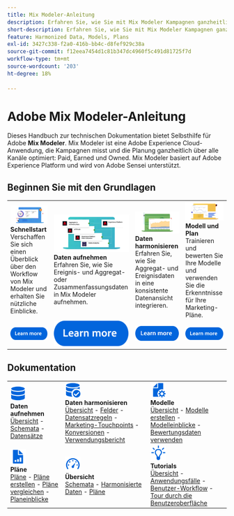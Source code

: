 ```yaml
---
title: Mix Modeler-Anleitung
description: Erfahren Sie, wie Sie mit Mix Modeler Kampagnen ganzheitlich messen und die Planung über alle Kanäle hinweg optimieren können.
short-description: Erfahren Sie, wie Sie mit Mix Modeler Kampagnen ganzheitlich messen und die Planung über alle Kanäle hinweg optimieren können.
feature: Harmonized Data, Models, Plans
exl-id: 3427c338-f2a0-416b-bb4c-d8fef929c38a
source-git-commit: f12eea7454d1c81b347dc4960f5c491d81725f7d
workflow-type: tm+mt
source-wordcount: '203'
ht-degree: 18%

---
```


# Adobe Mix Modeler-Anleitung

Dieses Handbuch zur technischen Dokumentation bietet Selbsthilfe für Adobe **Mix Modeler**. Mix Modeler ist eine Adobe Experience Cloud-Anwendung, die Kampagnen misst und die Planung ganzheitlich über alle Kanäle optimiert: Paid, Earned und Owned. Mix Modeler basiert auf Adobe Experience Platform und wird von Adobe Sensei unterstützt.

## Beginnen Sie mit den Grundlagen

<table style="table-layout:fixed">
  <tr style="border: 0;">
    <td>
    <a href="/help/get-started/about.md"><img src="assets/whatis-mm.png"></a>
    <div><strong>Schnellstart</strong><br/> Verschaffen Sie sich einen Überblick über den Workflow von Mix Modeler und erhalten Sie nützliche Einblicke.</div>
    </td>
    <td>
    <a href="/help/ingest-data/overview.md"><img src="assets/data-ingestion-mm.png"></a>
    <div><strong>Daten aufnehmen</strong><br/> Erfahren Sie, wie Sie Ereignis- und Aggregat- oder Zusammenfassungsdaten in Mix Modeler aufnehmen.</div>
    </td>
    <td>
    <a href="/help/harmonize-data/overview.md"><img src="assets/plan-mm.png"/></a>
    <div><strong>Daten harmonisieren</strong><br/> Erfahren Sie, wie Sie Aggregat- und Ereignisdaten in eine konsistente Datenansicht integrieren. 
    </div>
    </td>
    <td>
    <a href="/help/models/overview.md"><img src="assets/models-mm.png"></a>
    <div><strong>Modell und Plan</strong><br/>Trainieren und bewerten Sie Ihre Modelle und verwenden Sie die Erkenntnisse für Ihre Marketing-Pläne.</div>
    </td>
  </tr>
  <tr style="border: 0;">
    <td align="center"><a href="/help/get-started/about.md"><img src="assets/learn-more-button.svg"></a></td>
    <td align="center"><a href="/help/ingest-data/overview.md"><img src="assets/learn-more-button.svg"></a></td>
    <td align="center"><a href="/help/harmonize-data/overview.md"><img src="assets/learn-more-button.svg"></a></td>
    <td align="center"><a href="/help/models/overview.md"><img src="assets/learn-more-button.svg"></a></td>
    </tr>
</table>


## Dokumentation

<table style="table-layout:fixed">
  <tr style="border: 0;">
    <td>
      <img src="assets/Data.svg" width="35px"><br/>
      <strong>Daten aufnehmen</strong><br/><a href="/help/ingest-data/overview.md">Übersicht</a> - <a href="/help/ingest-data/schemas.md">Schemata</a> - <a href="/help/ingest-data/datasets.md">Datensätze</a> 
    </td>
    <td>
      <img src="assets/DataCheck.svg" width="35px"><br/>
      <strong>Daten harmonisieren</strong><br/><a href="/help/harmonize-data/overview.md">Übersicht</a> - <a href="/help/harmonize-data/fields.md">Felder</a> - <a href="/help/harmonize-data/dataset-rules.md">Datensatzregeln</a> - <a href="/help/harmonize-data/marketing-touchpoints.md">Marketing-Touchpoints</a> - <a href="/help/harmonize-data/conversions.md">Konversionen</a> - <a href="/help/harmonize-data/usage-report.md">Verwendungsbericht</a>  
    </td>
    <td>
      <img src="assets/FileGear.svg" width="35px"><br/>
      <strong>Modelle</strong><br/><a href="/help/models/overview.md">Übersicht</a> - <a href="/help/models/build.md">Modelle erstellen</a> - <a href="/help/models/insights.md">Modelleinblicke</a> - <a href="/help/models/scoring-data.md">Bewertungsdaten verwenden</a>
    </td>
  </tr>
  <tr style="border: 0;">
    <td>
      <img src="assets/FileChart.svg" width="35px"><br/>
      <strong>Pläne</strong><br/><a href="/help/plans/overview.md">Pläne</a> - <a href="/help/plans/build.md">Pläne erstellen</a> - <a href="/help/plans/compare.md">Pläne vergleichen</a> - <a href="/help/plans/build.md">Planeinblicke</a>
    </td>
    <td>
      <img src="assets/Dashboard.svg" width="35px"><br/>
      <strong>Übersicht</strong><br/><a href="/help/dashboard/overview.md">Schemata</a> - <a href="/help/dashboard/harmonized-data.md">Harmonisierte Daten</a> - <a href="/help/dashboard/plans.md">Pläne</a>
    </td>
        <td>
      <img src="assets/Learn.svg" width="35px"><br/>
      <strong>Tutorials</strong><br/><a href="https://experienceleague.adobe.com/docs/mix-modeler-learn/tutorials/overview.html?lang=de">Übersicht</a> - <a href="https://experienceleague.adobe.com/docs/mix-modeler-learn/tutorials/intro/use-cases.html?lang=en">Anwendungsfälle</a> - <a href="https://experienceleague.adobe.com/docs/mix-modeler-learn/tutorials/intro/user-workflow.html?lang=de">Benutzer-Workflow</a> - <a href="https://experienceleague.adobe.com/docs/mix-modeler-learn/tutorials/intro/user-interface-tour.html?lang=de">Tour durch die Benutzeroberfläche</a>
    </td>
  </tr>
</table>
